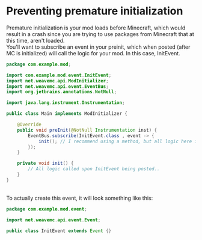 # Preventing premature initialization
Premature initialization is your mod loads before Minecraft, which would result in a crash since you are trying to use packages from Minecraft that at this time, aren't loaded. <br >
You'll want to subscribe an event in your preinit, which when posted (after MC is initialized) will call the logic for your mod. In this case, InitEvent.
 
```java
package com.example.mod;

import com.example.mod.event.InitEvent;
import net.weavemc.api.ModInitializer;
import net.weavemc.api.event.EventBus;
import org.jetbrains.annotations.NotNull;

import java.lang.instrument.Instrumentation;

public class Main implements ModInitializer {

    @Override
    public void preInit(@NotNull Instrumentation inst) {
        EventBus.subscribe(InitEvent.class , event -> {
            init(); // I recommend using a method, but all logic here is called upon InitEvent being posted.
        });
    }

    private void init() {
        // All logic called upon InitEvent being posted..
    }
}

```
<br >
To actually create this event, it will look something like this:

```java
package com.example.mod.event;

import net.weavemc.api.event.Event;

public class InitEvent extends Event {}
```
